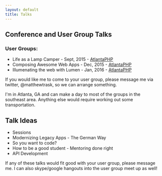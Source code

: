```yaml
---
layout: default
title: Talks
---
```

## Conference and User Group Talks

### User Groups:

* Life as a Lamp Camper - Sept, 2015 - [AtlantaPHP](https://atlantaphp.org)
* Composing Awesome Web Apps - Dec, 2015 - [AtlantaPHP](https://atlantaphp.org)
* Illumenating the web with Lumen - Jan, 2016 - [AtlantaPHP](https://atlantaphp.org)

If you would like me to come to your user group, please message me via twitter, @matthewtrask,
so we can arrange something.

I'm in Atlanta, GA and can make a day to most of the groups in the southeast area. Anything else
would require working out some transportation.

## Talk Ideas

* Sessions
* Modernizing Legacy Apps - The German Way
* So you want to code?
* How to be a good student - Mentoring done right
* API Development

If any of these talks would fit good with your user group, please message me. I can also skype/google hangouts into the user group meet up as well!
